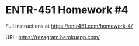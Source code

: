 # ENTR-451 Homework #4

Full instructions at https://entr451.com/homework-4/

URL: https://rezagram.herokuapp.com/